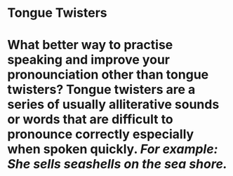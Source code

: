 <h1> Tongue Twisters<h1>
<p> What better way to practise speaking and improve your pronounciation other than tongue twisters? Tongue twisters are a series of usually alliterative sounds or words that are difficult to pronounce correctly especially when spoken quickly. <i>For example: She sells seashells on the sea shore. </i></p>
  
  
